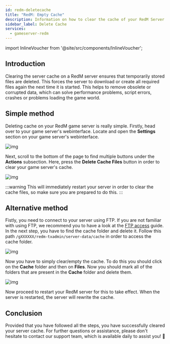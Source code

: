 ```yaml
---
id: redm-deletecache
title: "RedM: Empty Cache"
description: Information on how to clear the cache of your RedM Server from ZAP-Hosting 
sidebar_label: Delete Cache
services:
  - gameserver-redm
---
```


import InlineVoucher from '@site/src/components/InlineVoucher';



## Introduction

Clearing the server cache on a RedM server ensures that temporarily stored files are deleted. This forces the server to download or create all required files again the next time it is started. This helps to remove obsolete or corrupted data, which can solve performance problems, script errors, crashes or problems loading the game world.

<InlineVoucher />

## Simple method

Deleting cache on your RedM game server is really simple. Firstly, head over to your game server's webinterface. Locate and open the **Settings** section on your game server's webinterface.

![img](https://screensaver01.zap-hosting.com/index.php/s/qAiDSjC7jjmAq5B/download)



Next, scroll to the bottom of the page to find multiple buttons under the **Actions** subsection. Here, press the **Delete Cache Files** button in order to clear your game server's cache.

![img](https://screensaver01.zap-hosting.com/index.php/s/CW8HcxLbNyrw3Qy/download)

:::warning 
This will immediately restart your server in order to clear the cache files, so make sure you are prepared to do this.
:::


## Alternative method

Fistly, you need to connect to your server using FTP. If you are not familiar with using FTP, we recommend you to have a look at the [FTP access](gameserver-ftpaccess.md) guide. In the next step, you have to find the cache folder and delete it. Follow this path `/gXXXXXX/redm-txadmin/server-data/cache` in order to access the cache folder.

![img](https://screensaver01.zap-hosting.com/index.php/s/BkcqxjZ2dDeeMK2/download)

Now you have to simply clear/empty the cache. To do this you should click on the **Cache** folder and then on **Files**. Now you should mark all of the folders that are present in the **Cache** folder and delete them.

![img](https://screensaver01.zap-hosting.com/index.php/s/sb9Ttc2gEWwAzRP/download)

Now proceed to restart your RedM server for this to take effect. When the server is restarted, the server will rewrite the cache. 



## Conclusion

Provided that you have followed all the steps, you have successfully cleared your server cache. For further questions or assistance, please don't hesitate to contact our support team, which is available daily to assist you! 🙂

<InlineVoucher />
